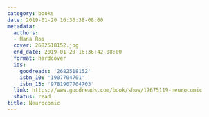 ```yaml
---
category: books
date: 2019-01-20 16:36:38-08:00
metadata:
  authors:
  - Hana Ros
  cover: 2682518152.jpg
  end_date: 2019-01-20 16:36:42-08:00
  format: hardcover
  ids:
    goodreads: '2682518152'
    isbn_10: '1907704701'
    isbn_13: '9781907704703'
  link: https://www.goodreads.com/book/show/17675119-neurocomic
  status: read
title: Neurocomic
---
```

